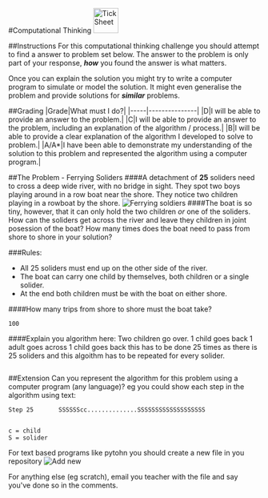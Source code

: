 #Computational Thinking <img src="../../Resources/brain.png" width=50px alt="Tick Sheet">


##Instructions
For this computational thinking challenge you should attempt to find a answer to problem set below. The answer to the problem is only part of your response, ***how*** you found the answer is what matters.

Once you can explain the solution you might try to write a computer program to simulate or model the solution. It might even generalise the problem and provide solutions for ***similar*** problems.

##Grading
|Grade|What must I do?|
|-----|---------------|
|D|I will be able to provide an answer to the problem.|
|C|I will be able to provide an answer to the problem, including an explanation of the algorithm / process.|
|B|I will be able to provide a clear explanation of the algorithm I developed to solve to problem.|
|A/A*|I have been able to demonstrate my understanding of the solution to this problem and represented the algorithm using a computer program.|

##The Problem - Ferrying Soliders
####A detachment of **25** soliders need to cross a deep wide river, with no bridge in sight. They spot two boys playing around in a row boat near the shore. They notice two children playing in a rowboat by the shore.
![Ferrying soldiers](../../Resources/ferrying.png)
####The boat is so tiny, however, that it can only hold the two children *or* one of the soliders. How can the soliders get across the river and leave they children in joint posession of the boat? How many times does the boat need to pass from shore to shore in your solution?

###Rules:
- All 25 soliders must end up on the other side of the river.
- The boat can carry one child by themselves, both children or a single solider.
- At the end both children must be with the boat on either shore.

####How many trips from shore to shore must the boat take?
```
100
```
####Explain you algorithm here:
Two children go over.
1 child goes back
1 adult goes across
1 child goes back
this has to be done 25 times as there is 25 soliders and this algoithm has to be repeated for every solider.
```
```

##Extension
Can you represent the algorithm for this problem using a computer program (any language)?
eg you could show each step in the algorithm using text:

```
Step 25       SSSSSScc..............SSSSSSSSSSSSSSSSSSS


c = child
S = solider
```      

For text based programs like pytohn you should create a new file in you repository
![Add new](../../Resources/new.png)

For anything else (eg scratch), email you teacher with the file and say you've done so in the comments.
